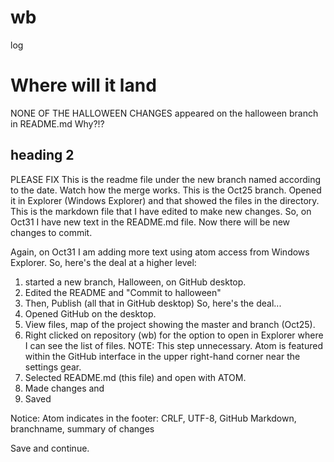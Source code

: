 # wb
log
# Where will it land
NONE OF THE HALLOWEEN CHANGES
appeared on the halloween branch in README.md
Why?!?

## heading 2

PLEASE FIX
This is the readme file under the new branch named according to the date. Watch how the merge works.
This is the Oct25 branch. Opened it in Explorer (Windows Explorer) and that showed the files in the directory. This is the markdown file that I have edited to make new changes.
So, on Oct31 I have new text in the README.md file.
Now there will be new changes to commit.

Again, on Oct31 I am adding more text using atom access from Windows Explorer.
So, here's the deal at a higher level:
1. started a new branch, Halloween, on GitHub desktop.
2. Edited the README and "Commit to halloween"
3. Then, Publish (all that in GitHub desktop)
So, here's the deal...
1. Opened GitHub on the desktop.
2. View files, map of the project showing the master and branch (Oct25).
3. Right clicked on repository (wb) for the option to open in Explorer where I can see the list of files. NOTE: This step unnecessary. Atom is featured within the GitHub interface in the upper right-hand corner near the settings gear.
4. Selected README.md (this file) and open with ATOM.
5. Made changes and
6. Saved

Notice: Atom indicates in the footer:
CRLF, UTF-8, GitHub Markdown, branchname, summary of changes

Save and continue.
